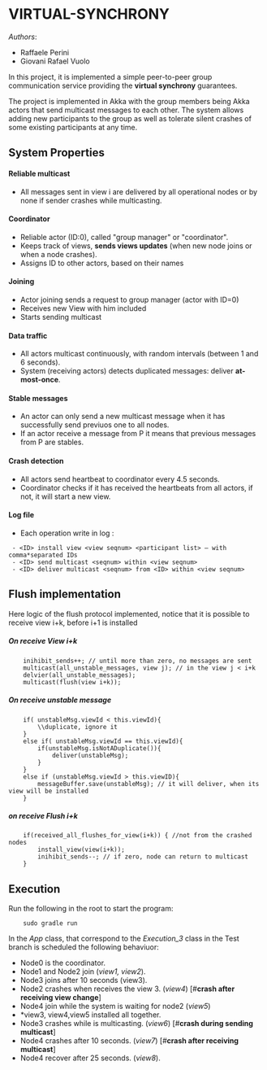 # VIRTUAL-SYNCHRONY

*Authors*:
- Raffaele Perini
- Giovani Rafael Vuolo

In this project, it is implemented a simple peer-to-peer group communication service providing the **virtual synchrony** guarantees.

The project is implemented in Akka with the group members being Akka actors that send multicast messages to each other.  The system allows adding new participants to the group as well as tolerate silent crashes of some existing participants at any time.

## System Properties

#### Reliable multicast
* All messages sent in view i are delivered by all operational nodes or by none if sender crashes while multicasting.

#### Coordinator
* Reliable actor (ID:0), called "group manager" or "coordinator".
* Keeps track of views, **sends views updates** (when new node joins or when a node crashes).
* Assigns ID to other actors, based on their names

#### Joining 			
* Actor joining sends a request to group manager (actor with ID=0)
* Receives new View with him included
* Starts sending multicast

#### Data traffic
* All actors  multicast continuously, with random intervals  (between 1 and 6 seconds).
* System (receiving actors) detects duplicated messages: deliver **at-most-once**.

#### Stable messages
* An actor can only send a new multicast message when it has successfully send previuos one to all nodes.
* If an actor receive a message from P it means that previous messages from P are stables.

#### Crash detection
* All actors send heartbeat to coordinator every 4.5 seconds.
* Coordinator checks if it has received the heartbeats from all actors, if not, it will start a new view.

#### Log file
* Each operation write in log :

```
 - <ID> install view <view seqnum> <participant list> — with comma*separated IDs
 - <ID> send multicast <seqnum> within <view seqnum>
 - <ID> deliver multicast <seqnum> from <ID> within <view seqnum>  
```

## Flush implementation

Here logic of the flush protocol implemented, notice that it is possible to receive view i+k, before i+1 is installed

##### On receive View i+k

```
	inihibit_sends++; // until more than zero, no messages are sent
	multicast(all_unstable_messages, view j); // in the view j < i+k
	delvier(all_unstable_messages);
	multicast(flush(view i+k));
```

##### On receive unstable message

```
	if( unstableMsg.viewId < this.viewId){
		\\duplicate, ignore it
	}
	else if( unstableMsg.viewId == this.viewId){
		if(unstableMsg.isNotADuplicate()){
			deliver(unstableMsg);
		}
	} 
	else if (unstableMsg.viewId > this.viewID){
		messageBuffer.save(unstableMsg); // it will deliver, when its view will be installed
	}
```

##### on receive Flush i+k

```
	if(received_all_flushes_for_view(i+k)) { //not from the crashed nodes
		install_view(view(i+k));
		inihibit_sends--; // if zero, node can return to multicast
	}
```


## Execution

Run the following in the root to start the program:
```
    sudo gradle run
```
In the *App* class, that correspond to the *Execution_3* class in the Test branch is scheduled the following behaviuor:

 *  Node0 is the coordinator.
 *  Node1 and Node2 join (*view1, view2*).
 *  Node3 joins after 10 seconds (view3).
 *  Node2 crashes when receives the view 3.  (*view4*) [#**crash after receiving view change**] 
 *  Node4 join while the system is waiting for node2 (*view5*)
 *  *view3, view4,view5 installed all together.
 *  Node3 crashes while is multicasting. (*view6*) [#**crash during sending multicast**] 
 *  Node4 crashes after 10 seconds. (*view7*) [#**crash after receiving multicast**]
 *  Node4 recover after 25 seconds. (*view8*).
